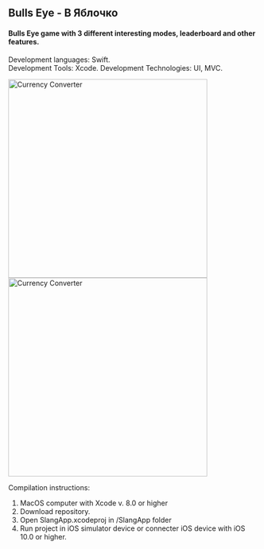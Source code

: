 **Bulls Eye - В Яблочко**
---
#### Bulls Eye game with 3 different interesting modes, leaderboard and other features. 

Development languages: Swift. <br>
Development Tools: Xcode.
Development Technologies: UI, MVC.

<img src="https://raw.githubusercontent.com/Lotfull/BullsEye/master/ScreenGifs/demo_1.GIF" alt="Currency Converter" height="400"> 

<img src="https://raw.githubusercontent.com/Lotfull/BullsEye/master/ScreenGifs/demo_2.GIF" alt="Currency Converter" height="400"> 


Compilation instructions: <br>
1. MacOS computer with Xcode v. 8.0 or higher <br>
2. Download repository. <br>
3. Open SlangApp.xcodeproj in /SlangApp folder <br>
4. Run project in iOS simulator device or connecter iOS device with iOS 10.0 or higher.


